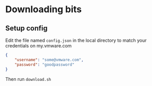 # Downloading bits

## Setup config

Edit the file named `config.json` in the local directory to match your credentials on my.vmware.com

``` json
{
	"username": "some@vmware.com",
	"password": "goodpassword"
}
```

Then run `download.sh`